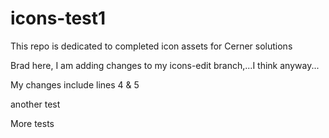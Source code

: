 # icons-test1
This repo is dedicated to completed icon assets for Cerner solutions

Brad here, I am adding changes to my icons-edit branch,...I think anyway...

My changes include lines 4 & 5

another test

More tests
